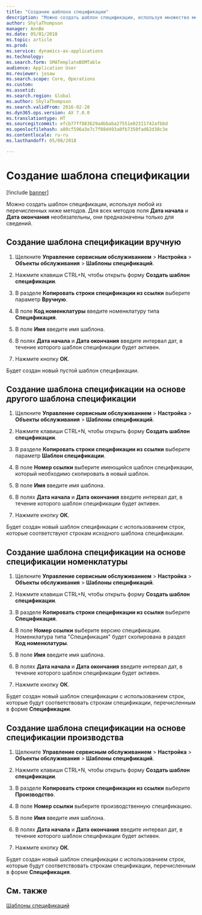```yaml
---
title: "Создание шаблона спецификации"
description: "Можно создать шаблон спецификации, используя множество методов."
author: ShylaThompson
manager: AnnBe
ms.date: 05/01/2018
ms.topic: article
ms.prod: 
ms.service: dynamics-ax-applications
ms.technology: 
ms.search.form: SMATemplateBOMTable
audience: Application User
ms.reviewer: josaw
ms.search.scope: Core, Operations
ms.custom: 
ms.assetid: 
ms.search.region: Global
ms.author: ShylaThompson
ms.search.validFrom: 2016-02-28
ms.dyn365.ops.version: AX 7.0.0
ms.translationtype: HT
ms.sourcegitcommit: efcb77ff883b29a4bbaba27551e02311742afbbd
ms.openlocfilehash: a80cf596a3e7c7f08d493a0fb7350fad62d38c3e
ms.contentlocale: ru-ru
ms.lasthandoff: 05/08/2018

---
```


# <a name="create-a-template-bom"></a>Создание шаблона спецификации   

[!include [banner](../includes/banner.md)]


Можно создать шаблон спецификации, используя любой из перечисленных ниже методов. Для всех методов поля **Дата начала** и **Дата окончания** необязательны, они предназначены только для сведений.

## <a name="create-a-template-bom-manually"></a>Создание шаблона спецификации вручную

1.  Щелкните **Управление сервисным обслуживанием** \> **Настройка** \> **Объекты обслуживания** \> **Шаблоны спецификаций**.

2.  Нажмите клавиши CTRL+N, чтобы открыть форму **Создать шаблон спецификации**.

3.  В разделе **Копировать строки спецификации из ссылки** выберите параметр **Вручную**.

4.  В поле **Код номенклатуры** введите номенклатуру типа **Спецификация**.

5.  В поле **Имя** введите имя шаблона.

6.  В полях **Дата начала** и **Дата окончания** введите интервал дат, в течение которого шаблон спецификации будет активен.

7.  Нажмите кнопку **ОК**.

Будет создан новый пустой шаблон спецификации.

## <a name="create-a-template-bom-based-on-another-template-bom"></a>Создание шаблона спецификации на основе другого шаблона спецификации

1.  Щелкните **Управление сервисным обслуживанием** \> **Настройка** \> **Объекты обслуживания** \> **Шаблоны спецификаций**.

2.  Нажмите клавиши CTRL+N, чтобы открыть форму **Создать шаблон спецификации**.

3.  В разделе **Копировать строки спецификации из ссылки** выберите параметр **Шаблон спецификации**.

4.  В поле **Номер ссылки** выберите имеющийся шаблон спецификации, который необходимо скопировать в новый шаблон.

5.  В поле **Имя** введите имя шаблона.

6.  В полях **Дата начала** и **Дата окончания** введите интервал дат, в течение которого шаблон спецификации будет активен.

7.  Нажмите кнопку **ОК**.

Будет создан новый шаблон спецификации с использованием строк, которые соответствуют строкам исходного шаблона спецификации.

## <a name="create-a-template-bom-based-on-an-item-bom"></a>Создание шаблона спецификации на основе спецификации номенклатуры

1.  Щелкните **Управление сервисным обслуживанием** \> **Настройка** \> **Объекты обслуживания** \> **Шаблоны спецификаций**.

2.  Нажмите клавиши CTRL+N, чтобы открыть форму **Создать шаблон спецификации**.

3.  В разделе **Копировать строки спецификации из ссылки** выберите **Спецификация**.

4.  В поле **Номер ссылки** выберите версию спецификации. Номенклатура типа "Спецификация" будет скопирована в раздел **Код номенклатуры**.

5.  В поле **Имя** введите имя шаблона.

6.  В полях **Дата начала** и **Дата окончания** введите интервал дат, в течение которого шаблон спецификации будет активен.

7.  Нажмите кнопку **ОК**.

Будет создан новый шаблон спецификации с использованием строк, которые будут соответствовать строкам спецификации, перечисленным в форме **Спецификации**.

## <a name="create-a-template-bom-based-on-a-production-bom"></a>Создание шаблона спецификации на основе спецификации производства

1.  Щелкните **Управление сервисным обслуживанием** \> **Настройка** \> **Объекты обслуживания** \> **Шаблоны спецификаций**.

2.  Нажмите клавиши CTRL+N, чтобы открыть форму **Создать шаблон спецификации**.

3.  В разделе **Копировать строки спецификации из ссылки** выберите **Производство**.

4.  В поле **Номер ссылки** выберите производственную спецификацию.

5.  В поле **Имя** введите имя шаблона.

6.  В полях **Дата начала** и **Дата окончания** введите интервал дат, в течение которого шаблон спецификации будет активен.

7.  Нажмите кнопку **ОК**.

Будет создан новый шаблон спецификации с использованием строк, которые будут соответствовать строкам спецификации, перечисленным в форме **Спецификация**.

## <a name="see-also"></a>См. также

[Шаблоны спецификаций](template-boms.md)

  



